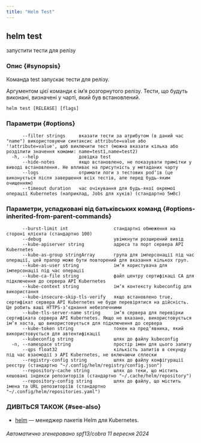 ```yaml
---
title: "Helm Test"
---
```


## helm test

запустити тести для релізу

### Опис {#synopsis}

Команда test запускає тести для релізу.

Аргументом цієї команди є імʼя розгорнутого релізу. Тести, що будуть виконані, визначені у чарті, який був встановлений.

```shell
helm test [RELEASE] [flags]
```

### Параметри {#options}

```none
      --filter strings     вказати тести за атрибутом (в даний час "name") використовуючи синтаксис attribute=value або '!attribute=value', щоб виключити тест (можна вказати кілька або розділити значення комами: name=test1,name=test2)
  -h, --help               довідка test
      --hide-notes         якщо встановлено, не показувати примітки у виводі встановлення. Не впливає на присутність у метаданих чарту
      --logs               отримати логи з тестових podʼів (це виконується після завершення всіх тестів, але перед будь-яким очищенням)
      --timeout duration   час очікування для будь-якої окремої операції Kubernetes (наприклад, Jobs для хуків) (стандартно 5м0с)
```

### Параметри, успадковані від батьківських команд {#options-inherited-from-parent-commands}

```none
      --burst-limit int                 стандартні обмеження на стороні клієнта (стандартно 100)
      --debug                           увімкнути розширений вивід
      --kube-apiserver string           адреса та порт сервера API Kubernetes
      --kube-as-group stringArray       група для імперсонації під час операції, цей прапор може бути повторений для вказання кількох груп.
      --kube-as-user string             імʼя користувача для імперсонації під час операції
      --kube-ca-file string             файл центру сертифікаці СА для підключення до сервера API Kubernetes
      --kube-context string             імʼя контексту kubeconfig для використання
      --kube-insecure-skip-tls-verify   якщо встановлено true, сертифікат сервера API Kubernetes не буде перевірятися на дійсність. Це робить ваші HTTPS-зʼєднання небезпечними
      --kube-tls-server-name string     імʼя сервера для перевірки сертифіката сервера API Kubernetes. Якщо не вказано, використовується імʼя хоста, що використовується для підключення до сервера
      --kube-token string               токен на предʼявника, який використовується для автентифікації
      --kubeconfig string               шлях до файлу kubeconfig
  -n, --namespace string                простір імен для цього запиту
      --qps float32                     кількість запитів в секунду під час взаємодії з API Kubernetes, не включаючи сплески
      --registry-config string          шлях до файлу конфігурації реєстру (стандартно "~/.config/helm/registry/config.json")
      --repository-cache string         шлях до теки, що містить кешовані індекси репозиторіїв (стандартно "~/.cache/helm/repository")
      --repository-config string        шлях до файлу, що містить імена та URL репозиторіїв (стандартно "~/.config/helm/repositories.yaml")
```

### ДИВІТЬСЯ ТАКОЖ {#see-also}

- [helm](helm.md) — менеджер пакетів Helm для Kubernetes.

###### Автоматично згенеровано spf13/cobra 11 вересня 2024
